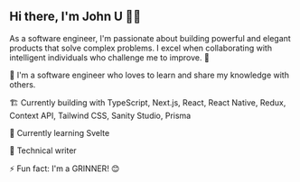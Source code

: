 
## Hi there, I'm John U 👋🏾

As a software engineer, I'm passionate about building powerful and elegant products that solve complex problems. I excel when collaborating with intelligent individuals who challenge me to improve. 🌱

💼 I'm a software engineer who loves to learn and share my knowledge with others.

🏗 Currently building with TypeScript, Next.js, React, React Native, Redux, Context API, Tailwind CSS, Sanity Studio, Prisma

📖 Currently learning Svelte

📝 Technical writer

⚡️ Fun fact: I'm a GRINNER! 😊 
<!--
**arjorb/arjorb** is a ✨ _special_ ✨ repository because its `README.md` (this file) appears on your GitHub profile.

Here are some ideas to get you started:


- 🔭 I’m currently working on ...
- 🌱 I’m currently learning ...
- 👯 I’m looking to collaborate on ...
- 🤔 I’m looking for help with ...
- 💬 Ask me about ...
- 📫 How to reach me: ...
- 😄 Pronouns: ...
- ⚡ Fun fact: ...

-->
